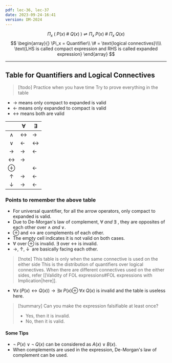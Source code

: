 ```yaml
---
pdf: lec-36, lec-37
date: 2023-09-24-16:41
version: DM-2024
---
```


$$
\Pi_x\;(\;P(x)\; \# \; Q(x)\;) \rightleftharpoons \Pi_x\; P(x) \; \# \; \Pi_x\; Q(x)
$$
$$
\begin{array}{}
\Pi_x = Quantifier\\
\# = \text{logical connectives}\\\\
\text{LHS is called compact expression and RHS is called expanded expression}
\end{array}
$$

---
## Table for Quantifiers and Logical Connectives

> [!todo] Practice when you have time
> Try to prove everything in the table

- $\rightarrow$ means only compact to expanded is valid
- $\leftarrow$ means only expanded to compact is valid
- $\leftrightarrow$ means both are valid 

|                   | $\forall$        | $\exists$         |
|:-----------------:|-------------------|-------------------|
| $\land$           | $\leftrightarrow$ | $\rightarrow$     |
| $\lor$            | $\leftarrow$      | $\leftrightarrow$ |
| $\rightarrow$     | $\rightarrow$     | $\leftarrow$      |
| $\leftrightarrow$ | $\rightarrow$     |                   |
| $\oplus$          |                   | $\leftarrow$      |
| $\uparrow$        | $\rightarrow$     | $\leftarrow$      |
| $\downarrow$      | $\rightarrow$     | $\leftarrow$      |

### Points to remember the above table
- For universal quantifier, for all the arrow operators, only compact to expanded is valid.
- Due to De-Morgan's law of complement, $\forall \; and \;\exists$ , they are opposites of each other over $\land\; and \; \lor$.
- $\oplus$ and $\leftrightarrow$ are complements of each other.
- The empty cell indicates it is not valid on both cases.
- $\forall$ over $\oplus$ is invalid. $\exists$ over $\leftrightarrow$ is invalid.
- $\rightarrow, \; \uparrow ,\; \downarrow\;$ are basically facing each other.

> [!note] This table is only when the same connective is used on the either side
> This is the distribution of quantifiers over logical connectives.
> When there are different connectives used on the either sides, refer [[Validity of FOL expressions#FOL expressions with Implication|here]].

- $\forall x\; (P(x) \leftrightarrow Q(x)) \rightarrow \exists x\; P(x) \oplus \; \forall x\; Q(x)$ is invalid and the table is useless here.

> [!summary] Can you make the expression falsifiable at least once? 
> - Yes, then it is invalid. 
> - No, then it is valid.

#### Some Tips
- $\neg\;P(x)\; \lor \; \neg \; Q(x)$ can be considered as $A(x) \; \lor \; B(x)$.
- When complements are used in the expression, De-Morgan's law of complement can be used.

